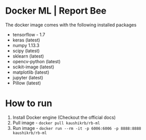 # Docker ML | Report Bee

The docker image comes with the following installed packages

  - tensorflow - 1.7
  - keras (latest)
  - numpy 1.13.3
  - scipy (latest)
  - sklearn (latest)
  - opencv-python (latest)
  - scikit-image (latest)
  - matplotlib (latest)
  - jupyter (latest)
  - Pillow (latest)

# How to run

  1. Install Docker engine (Checkout the official docs)
  2. Pull image - `docker pull kaushikrb/rb-ml`
  3. Run image - `docker run --rm -it -p 6006:6006 -p 8888:8888 kaushikrb/rb-ml`